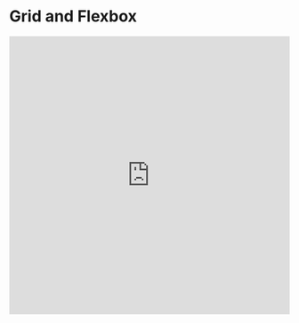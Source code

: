 # Grid and Flexbox

<iframe width="100%" height="500" src="https://www.youtube.com/embed/V8WInC2eBGM" title="YouTube video player" frameborder="0" allow="accelerometer; autoplay; clipboard-write; encrypted-media; gyroscope; picture-in-picture" allowfullscreen></iframe>